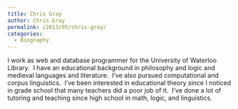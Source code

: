 ```yaml
---
title: Chris Gray
author: Chris Gray
permalink: /2013/05/chris-gray/
categories:
  - Biography
---
```

I work as web and database programmer for the University of Waterloo Library.  I have an educational background in philosophy and logic and medieval languages and literature.  I&#8217;ve also pursued computational and corpus linguistics.  I&#8217;ve been interested in educational theory since I noticed in grade school that many teachers did a poor job of it.  I&#8217;ve done a lot of tutoring and teaching since high school in math, logic, and linguistics.
